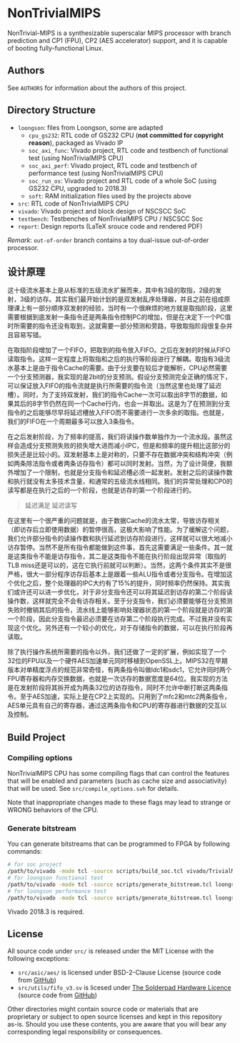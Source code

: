 # NonTrivialMIPS

NonTrivial-MIPS is a synthesizable superscalar MIPS processor with branch prediction and CP1 (FPU), CP2 (AES accelerator) support, and it is capable of booting fully-functional Linux.

## Authors

See `AUTHORS` for information about the authors of this project.

## Directory Structure

* `loongson`: files from Loongson, some are adapted
  * `cpu_gs232`: RTL code of GS232 CPU (__not committed for copyright reason__), packaged as Vivado IP
  * `soc_axi_func`: Vivado project, RTL code and testbench of functional test (using NonTrivialMIPS CPU)
  * `soc_axi_perf`: Vivado project, RTL code and testbench of performance test (using NonTrivialMIPS CPU)
  * `soc_run_os`: Vivado project and RTL code of a whole SoC (using GS232 CPU, upgraded to 2018.3)
  * `soft`: RAM initialization files used by the projects above
* `src`: RTL code of NonTrivialMIPS CPU
* `vivado`: Vivado project and block design of NSCSCC SoC
* `testbench`: Testbenches of NonTrivialMIPS CPU / NSCSCC Soc
* `report`: Design reports (LaTeX srouce code and rendered PDF)

*Remark*: `out-of-order` branch contains a toy dual-issue out-of-order processor.

## 设计原理

这十级流水基本上是从标准的五级流水扩展而来，其中有3级的取指，2级的发射，3级的访存。其实我们最开始计划的是双发射乱序处理器，并且之前在组成原理课上有一部分顺序双发射的经验，当时有一个很麻烦的地方就是取指阶段，这里需要根据到底发射一条指令还是两条指令控制PC的增加，但是在决定下一个PC值时所需要的指令还没有取到，这就需要一部分预测和旁路，导致取指阶段很复杂并且容易写错。

在取指阶段增加了一个FIFO，把取到的指令放入FIFO。之后在发射的时候从FIFO读取指令。这样一定程度上将取指和之后的执行等阶段进行了解耦。取指有3级流水基本上是由于指令Cache的需要。由于分支要在较后才能解析，CPU必然需要一个分支预测器，我实现的是2bit的分支预测。假设分支预测完全正确的情况下，可以保证放入FIFO的指令流就是执行所需要的指令流（当然这里也处理了延迟槽）。同时，为了支持双发射，我们的指令Cache一次可以取出8字节的数据，如果其后的8字节仍然在同一个Cache行内，也会一并取出。这是为了在预测到分支指令的之后能够尽早将延迟槽放入FIFO而不需要进行一次多余的取指。也就是，我们的FIFO在一个周期最多可以放入3条指令。

在之后发射阶段，为了频率的提高，我们将读操作数单独作为一个流水段。虽然这样会造成分支预测失败的损失增大进而减小IPC，但是和频率的提升相比这部分的损失还是比较小的。双发射基本上是对称的，只要不存在数据冲突和结构冲突（例如两条除法指令或者两条访存指令）都可以同时发射。当然，为了设计简便，我额外增加了一个限制，也就是分支指令和延迟槽必须一起发射。发射之后的读操作数和执行就没有太多技术含量，和通常的五级流水线相同。我们的异常处理和CP0的读写都是在执行之后的一个阶段，也就是访存的第一个阶段进行的。

> 延迟满足 延迟读写

在这里有一个很严重的问题就是，由于数据Cache的流水太常，导致访存相关（即访存后立即使用数据）的暂停很高，这极大影响了性能。为了缓解这个问题，我们允许部分指令的读操作数和执行延迟到访存阶段进行。这样就可以很大地减小访存暂停。当然不是所有指令都能做到这件事，首先这需要满足一些条件。其一就是这类指令不能是访存指令，其二是这类指令不能在执行阶段出现异常（取指的TLB miss还是可以的，这在它执行前就可以判断）。当然，这两个条件其实不是很严格，很大一部分程序访存后基本上是跟着一些ALU指令或者分支指令。在增加这个优化之后，整个处理器的IPC大约有了15%的提升，同时频率仍然保持。其实我们或许还可以进一步优化，对于非分支指令还可以将其延迟到访存的第二个阶段读操作数，这样就完全不会有访存相关。至于分支指令，我们必须要能够在分支预测失败时撤销其后的指令，流水线上能够影响处理器状态的第一个阶段就是访存的第一个阶段，因此分支指令最迟必须要在访存第二个阶段执行完成。不过我并没有实现这个优化。另外还有一个较小的优化，对于存储指令的数据，可以在执行阶段再读取。

除了执行操作系统所需要的指令以外，我们还做了一定的扩展，例如实现了一个32位的FPU以及一个硬件AES加速单元同时移植到OpenSSL上。MIPS32在早期版本对单精度浮点的规范非常奇怪，有两条指令叫做ldc1和sdc1，它允许同时两个FPU寄存器和内存交换数据，也就是一次访存的数据宽度是64位。我实现的方法是在发射阶段将其拆开成为两条32位的访存指令，同时不允许中断打断这两条指令。至于AES加速，实际上是在CP2上实现的。只用到了mfc2和mtc2两条指令，AES单元具有自己的寄存器，通过这两条指令和CPU的寄存器进行数据的交互以及控制。


## Build Project

### Compiling options

NonTrivialMIPS CPU has some compiling flags that can control the features that will be enabled and parameters (such as cache size and associativity) that will be used. See `src/compile_options.svh` for details.

Note that inappropriate changes made to these flags may lead to strange or WRONG behaviors of the CPU.

### Generate bitstream

You can generate bitstreams that can be programmed to FPGA by following commands:

```bash
# for soc project
/path/to/vivado -mode tcl -source scripts/build_soc.tcl vivado/TrivialMIPS.xpr
# for loongson functional test
/path/to/vivado -mode tcl -source scripts/generate_bitstream.tcl loongson/soc_axi_func/run_vivado/mycpu_prj1/mycpu.xpr
# for loongson performance test
/path/to/vivado -mode tcl -source scripts/generate_bitstream.tcl loongson/soc_axi_perf/run_vivado/mycpu_prj1/mycpu.xpr
```

Vivado 2018.3 is required.

## License

All source code under `src/` is released under the MIT License with the following exceptions:

* `src/asic/aes/` is licensed under BSD-2-Clause License (source code from [GitHub](https://github.com/secworks/aes/))
* `src/utils/fifo_v3.sv` is licesed under [The Solderpad Hardware Licence](https://solderpad.org/licenses/) (source code from [GitHub](https://github.com/pulp-platform/ariane))

Other directories might contain source code or materials that are proprietary or subject to open source licenses and kept in this repository as-is.
Should you use these contents, you are aware that you will bear any corresponding legal responsibility or consequences.
